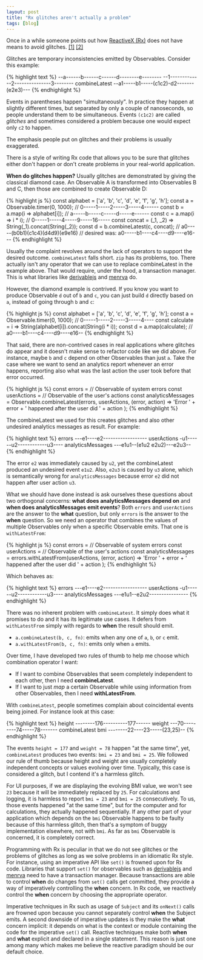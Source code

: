 ```yaml
---
layout: post
title: "Rx glitches aren't actually a problem"
tags: [blog]
---
```


Once in a while someone points out how [ReactiveX (Rx)](http://reactivex.io/) does not have means to avoid glitches. [[1]](http://stackoverflow.com/questions/22332407/how-to-avoid-glitches-in-rx?rq=1) [[2]](https://social.msdn.microsoft.com/Forums/en-US/bc2c4b71-c97b-428e-ad71-324055a3cd03/another-discussion-on-glitches-and-rx?forum=rx)

Glitches are temporary inconsistencies emitted by Observables. Consider this example:

{% highlight text %}
--a------b------c------d--------e--------
--1-------------2---------------3--------
           combineLatest
--a1-----b1-----(c1c2)-d2-------(e2e3)---
{% endhighlight %}

Events in parentheses happen "simultaneously". In practice they happen at slightly different times, but separated by only a couple of nanoseconds, so people understand them to be simultaneous. Events `(c1c2)` are called *glitches* and sometimes considered a problem because one would expect only `c2` to happen.

The emphasis people put on glitches and their problems is usually exaggerated.

There is a style of writing Rx code that allows you to be sure that glitches either don't happen or don't create problems in your real-world application.

**When do glitches happen?** Usually glitches are demonstrated by giving the classical diamond case. An Observable A is transformed into Observables B and C, then those are combined to create Observable D:

{% highlight js %}
const alphabet = ['a', 'b', 'c', 'd', 'e', 'f', 'g', 'h'];
const a = Observable.timer(0, 1000);  // 0-----1-----2-----3-----4------
const b = a.map(i => alphabet[i]);    // a-----b-----c-----d-----e------
const c = a.map(i => i * i);          // 0-----1-----4-----9-----16-----
const concat = (_1, _2) => String(_1).concat(String(_2));
const d = b.combineLatest(c, concat); // a0-----(b0b1)(c1c4)(d4d9)(e9e16)
                         // desired was: a0-----b1----c4----d9----e16---
{% endhighlight %}

Usually the complaint revolves around the lack of operators to support the desired outcome. `combineLatest` falls short. `zip` has its problems, too. There actually isn't any operator that we can use to replace combineLatest in the example above. That would require, under the hood, a transaction manager. This is what libraries like [derivablejs](https://github.com/ds300/derivablejs) and [menrva](https://github.com/phadej/menrva) do.

However, the diamond example is contrived. If you know you want to produce Observable `d` out of `b` and `c`, you can just build `d` directly based on `a`, instead of going through `b` and `c`:

{% highlight js %}
const alphabet = ['a', 'b', 'c', 'd', 'e', 'f', 'g', 'h'];
const a = Observable.timer(0, 1000); // 0-----1-----2-----3-----4----
const calculate = i => String(alphabet[i]).concat(String(i * i));
const d = a.map(calculate);          // a0----b1----c4----d9----e16--
{% endhighlight %}

That said, there are non-contrived cases in real applications where glitches do appear and it doesn't make sense to refactor code like we did above. For instance, maybe `b` and `c` depend on other Observables than just `a`. Take the case where we want to send an analytics report whenever an error happens, reporting also what was the last action the user took before that error occurred.

{% highlight js %}
const errors = // Observable of system errors
const userActions = // Observable of the user's actions
const analyticsMessages = Observable.combineLatest(errors, userActions,
  (error, action) =>
    'Error ' + error + ' happened after the user did ' + action
);
{% endhighlight %}

The combineLatest we used for this creates glitches and also other undesired analytics messages as result. For example:

{% highlight text %}
errors            ---e1----e2------------------
userActions       -u1------u2------------u3----
analyticsMessages ---e1u1--(e1u2 e2u2)---e2u3--
{% endhighlight %}

The error `e2` was immediately caused by `u2`, yet the combineLatest produced an undesired event `e1u2`. Also, `e2u3` is caused by `u3` alone, which is semantically wrong for `analyticsMessages` because error `e2` did not happen after user action `u3`.

What we should have done instead is ask ourselves these questions about two orthogonal concerns: **what does analyticsMessages depend on** and **when does analyticsMessages emit events**? Both `errors` and `userActions` are the answer to the **what** question, but only `errors` is the answer to the **when** question. So we need an operator that combines the values of multiple Observables only when a specific Observable emits. That one is `withLatestFrom`:

{% highlight js %}
const errors = // Observable of system errors
const userActions = // Observable of the user's actions
const analyticsMessages = errors.withLatestFrom(userActions,
  (error, action) =>
    'Error ' + error + ' happened after the user did ' + action
);
{% endhighlight %}

Which behaves as:

{% highlight text %}
errors            ---e1----e2------------------
userActions       -u1------u2------------u3----
analyticsMessages ---e1u1--e2u2----------------
{% endhighlight %}

There was no inherent problem with `combineLatest`. It simply does what it promises to do and it has its legitimate use cases. It defers from `withLatestFrom` simply with regards to **when** the result should emit.

- `a.combineLatest(b, c, fn)`: emits when any one of `a`, `b`, or `c` emit.
- `a.withLatestFrom(b, c, fn)`: emits only when `a` emits.

Over time, I have developed two rules of thumb to help me choose which combination operator I want:

- If I want to combine Observables that seem completely independent to each other, then I need **combineLatest**.
- If I want to just *map* a certain Observable while using information from other Observables, then I need **withLatestFrom**.

With `combineLatest`, people sometimes complain about coincidental events being joined. For instance look at this case:

{% highlight text %}
height --------176----------177------
weight ---70---------74-----78-------
               combineLatest
bmi    --------22----23-----(23,25)--
{% endhighlight %}

The events `height = 177` and `weight = 78` happen "at the same time", yet, `combineLatest` produces two events: `bmi = 23` and `bmi = 25`. We followed our rule of thumb because height and weight are usually completely independent concepts or values evolving over time. Typically, this case is considered a glitch, but I contend it's a harmless glitch.

For UI purposes, if we are displaying the evolving BMI value, we won't see `23` because it will be immediately replaced by `25`. For calculations and logging, it is harmless to report `bmi = 23` and `bmi = 25` consecutively. To us, those events happened "at the same time", but for the computer and for calculations, they actually happened sequentially. If any other part of your application which depends on the `bmi` Observable happens to be faulty because of this harmless glitch, then that's a symptom of buggy implementation elsewhere, not with `bmi`. As far as `bmi` Observable is concerned, it is completely correct.

Programming with Rx is peculiar in that we do not see glitches or the problems of glitches as long as we solve problems in an idiomatic Rx style. For instance, using an imperative API like `set()` is frowned upon for Rx code. Libraries that support `set()` for observables such as [derivablejs](https://github.com/ds300/derivablejs) and [menrva](https://github.com/phadej/menrva) need to have a transaction manager. Because transactions are able to control **when** do changes from `set()` calls get committed, they provide a way of imperatively controlling the **when** concern. In Rx code, we reactively control the **when** concern by choosing the appropriate operator.

Imperative techniques in Rx such as usage of `Subject` and its `onNext()` calls are frowned upon because you cannot separately control **when** the Subject emits. A second downside of imperative updates is they make the **what** concern implicit: it depends on what is the context or module containing the code for the imperative `set()` call. Reactive techniques make both **when** and **what** explicit and declared in a single statement. This reason is just one among many which makes me believe the reactive paradigm should be our default choice.
